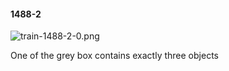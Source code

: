 #### 1488-2
![train-1488-2-0.png](https://github.com/lil-lab/nlvr/raw/master/nlvr/train/images/38/train-1488-2-0.png "train-1488-2-0.png")

One of the grey box contains exactly three objects